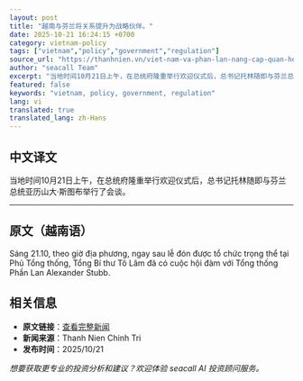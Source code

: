 ```yaml
---
layout: post
title: "越南与芬兰将关系提升为战略伙伴。"
date: 2025-10-21 16:24:15 +0700
category: vietnam-policy
tags: ["vietnam","policy","government","regulation"]
source_url: "https://thanhnien.vn/viet-nam-va-phan-lan-nang-cap-quan-he-len-doi-tac-chien-luoc-18525102120255722.htm"
author: "seacall Team"
excerpt: "当地时间10月21日上午，在总统府隆重举行欢迎仪式后，总书记托林随即与芬兰总统亚历山大·斯图布举行了会谈。..."
featured: false
keywords: "vietnam, policy, government, regulation"
lang: vi
translated: true
translated_lang: zh-Hans
---
```


## 中文译文

当地时间10月21日上午，在总统府隆重举行欢迎仪式后，总书记托林随即与芬兰总统亚历山大·斯图布举行了会谈。

---

## 原文（越南语）

S&aacute;ng 21.10, theo giờ địa phương, ngay sau lễ đ&oacute;n được tổ chức trọng thể tại Phủ Tổng thống, Tổng B&iacute; thư T&ocirc; L&acirc;m đ&atilde; c&oacute; cuộc hội đ&agrave;m với Tổng thống Phần Lan Alexander Stubb.

## 相关信息

- **原文链接**：[查看完整新闻](https://thanhnien.vn/viet-nam-va-phan-lan-nang-cap-quan-he-len-doi-tac-chien-luoc-18525102120255722.htm)
- **新闻来源**：Thanh Nien Chinh Tri
- **发布时间**：2025/10/21

*想要获取更专业的投资分析和建议？欢迎体验 seacall AI 投资顾问服务。*